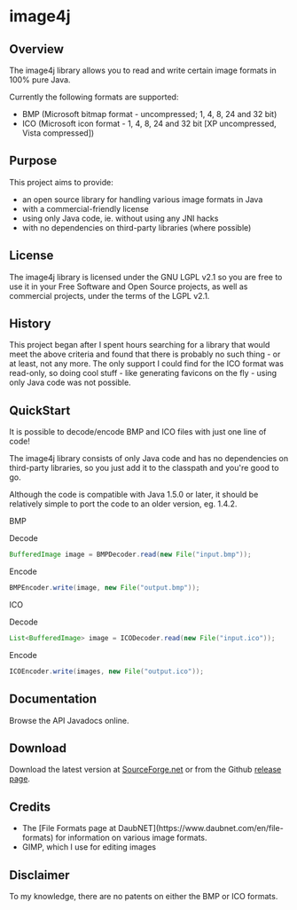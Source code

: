 # image4j

## Overview

The image4j library allows you to read and write certain image formats in 100% pure Java.

Currently the following formats are supported:

<ul>
<li>BMP (Microsoft bitmap format - uncompressed; 1, 4, 8, 24 and 32 bit)</li>
<li>ICO (Microsoft icon format - 1, 4, 8, 24 and 32 bit [XP uncompressed, Vista compressed])</li>
</ul>

## Purpose

This project aims to provide:

<ul>
<li>an open source library for handling various image formats in Java</li>
<li>with a commercial-friendly license</li>
<li>using only Java code, ie. without using any JNI hacks</li>
<li>with no dependencies on third-party libraries (where possible)</li>
</ul>

## License

The image4j library is licensed under the GNU LGPL v2.1 so you are free to use it in your Free Software and Open Source projects, as well as commercial projects, under the terms of the LGPL v2.1.

## History

This project began after I spent hours searching for a library that would meet the above criteria and found that there is probably no such thing - or at least, not any more. The only support I could find for the ICO format was read-only, so doing cool stuff - like generating favicons on the fly - using only Java code was not possible.

## QuickStart

It is possible to decode/encode BMP and ICO files with just one line of code!

The image4j library consists of only Java code and has no dependencies on third-party libraries, so you just add it to the classpath and you're good to go.

Although the code is compatible with Java 1.5.0 or later, it should be relatively simple to port the code to an older version, eg. 1.4.2.

BMP

Decode


```java
BufferedImage image = BMPDecoder.read(new File("input.bmp"));
```

Encode

```java
BMPEncoder.write(image, new File("output.bmp"));
```

ICO

Decode

```java
List<BufferedImage> image = ICODecoder.read(new File("input.ico"));
```

Encode

```java
ICOEncoder.write(images, new File("output.ico"));
```

## Documentation

Browse the API Javadocs online.

## Download

Download the latest version at [SourceForge.net](https://sourceforge.net/projects/image4j/) or from the Github [release page](https://github.com/imcdonagh/image4j/releases).

## Credits

<ul>
<li>The [File Formats page at DaubNET](https://www.daubnet.com/en/file-formats) for information on various image formats.</li>
<li>GIMP, which I use for editing images</li>
</ul>

## Disclaimer

To my knowledge, there are no patents on either the BMP or ICO formats.
